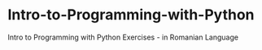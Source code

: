 # Intro-to-Programming-with-Python
Intro to Programming with Python Exercises - in Romanian Language
